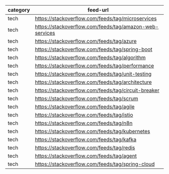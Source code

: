 | category | feed-url                                                   |
|----------|------------------------------------------------------------|
| tech     | https://stackoverflow.com/feeds/tag/microservices          |
| tech     | https://stackoverflow.com/feeds/tag/amazon-web-services    |
| tech     | https://stackoverflow.com/feeds/tag/azure                  |
| tech     | https://stackoverflow.com/feeds/tag/spring-boot            |
| tech     | https://stackoverflow.com/feeds/tag/algorithm              |
| tech     | https://stackoverflow.com/feeds/tag/performance            |
| tech     | https://stackoverflow.com/feeds/tag/unit-testing           |
| tech     | https://stackoverflow.com/feeds/tag/architecture           |
| tech     | https://stackoverflow.com/feeds/tag/circuit-breaker        |
| tech     | https://stackoverflow.com/feeds/tag/scrum        |
| tech     | https://stackoverflow.com/feeds/tag/agile        |
| tech     | https://stackoverflow.com/feeds/tag/istio                  |
| tech     | https://stackoverflow.com/feeds/tag/n8n             |
| tech     | https://stackoverflow.com/feeds/tag/kubernetes             |
| tech     | https://stackoverflow.com/feeds/tag/kafka             |
| tech     | https://stackoverflow.com/feeds/tag/redis             |
| tech     | https://stackoverflow.com/feeds/tag/agent             |
| tech     | https://stackoverflow.com/feeds/tag/spring-cloud |             |

